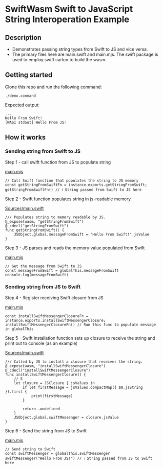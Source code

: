 # SwiftWasm Swift to JavaScript String Interoperation Example

## Description

- Demonstrates passing string types from Swift to JS and vice versa.
- The primary files here are main.swift and main.mjs. The swift package is used to employ swift carton to build the wasm.

## Getting started

Clone this repo and run the following command:

```
./demo.command
```

Expected output:

```
...
Hello From Swift!
[WASI stdout] Hello From JS!
```

## How it works

### Sending string from Swift to JS

Step 1 - call swift function from JS to populate string

[main.mjs](./main.mjs#L52)
```
// Call Swift function that populates the string to JS memory
const getStringFromSwiftFn = instance.exports.getStringFromSwift;
getStringFromSwiftFn() // ℹ️ String passed from Swift to JS here

```

Step 2 - Swift function populates string in js-readable memory

[Sources/main.swift](./Sources/main.swift#L19)
```
/// Populates string to memory readable by JS.
@_expose(wasm, "getStringFromSwift")
@_cdecl("getStringFromSwift")
func getStringFromSwift() {
    JSObject.global.messageFromSwift = "Hello From Swift!".jsValue
}

```

Step 3 - JS parses and reads the memory value populated from Swift

[main.mjs](./main.mjs#L58)
```
// Get the message from Swift to JS
const messageFromSwift = globalThis.messageFromSwift
console.log(messageFromSwift)
```

### Sending string from JS to Swift

Step 4 - Register receiving Swift closure from JS

[main.mjs](./main.mjs#L64)
```
const installSwiftMessengerClosureFn = instance.exports.installSwiftMessengerClosure;
installSwiftMessengerClosureFn() // Run this func to populate message in globalThis

```

Step 5 - Swift installation function sets up closure to receive the string and print out to console (as an example)

[Sources/main.swift](./Sources/main.swift#L33)
```
/// Called by JS to install a closure that receives the string.
@_expose(wasm, "installSwiftMessengerClosure")
@_cdecl("installSwiftMessengerClosure")
func installSwiftMessengerClosure() {
    // 5
    let closure = JSClosure { jsValues in
        if let firstMessage = jsValues.compactMap({ $0.jsString }).first {
            print(firstMessage)
        }
        
        return .undefined
    }
    JSObject.global.swiftMessenger = closure.jsValue
}

```

Step 6 - Send the string from JS to Swift

[main.mjs](./main.mjs#L70)
```
// Send string to Swift
const swiftMessenger = globalThis.swiftMessenger
swiftMessenger("Hello From JS!") // ℹ️ String passed from JS to Swift here
```

